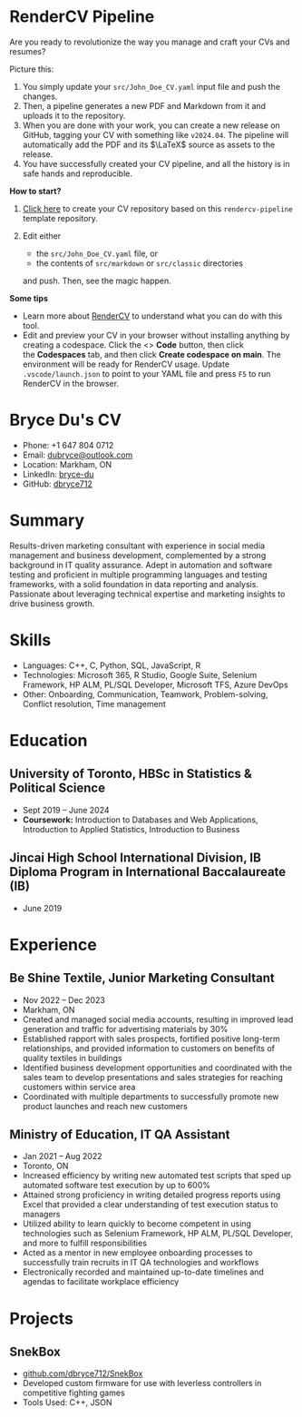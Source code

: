 <!-- Remove below in src/markdown/Header.j2.md not in README.md -->

# RenderCV Pipeline

Are you ready to revolutionize the way you manage and craft your CVs and resumes?

Picture this:

1.  You simply update your `src/John_Doe_CV.yaml` input file and push the changes.
2.  Then, a pipeline generates a new PDF and Markdown from it and uploads it to the repository.
3.  When you are done with your work, you can create a new release on GitHub, tagging your CV with something like `v2024.04`. The pipeline will automatically add the PDF and its $\LaTeX$ source as assets to the release.
4.  You have successfully created your CV pipeline, and all the history is in safe hands and reproducible.

**How to start?**

1.  [Click here](https://github.com/new?template_name=rendercv-pipeline&template_owner=sinaatalay) to create your CV repository based on this `rendercv-pipeline` template repository.
2.  Edit either
    -  the `src/John_Doe_CV.yaml` file, or
    -  the contents of `src/markdown` or `src/classic` directories
    
    and push. Then, see the magic happen.

**Some tips**

-  Learn more about [RenderCV](https://github.com/sinaatalay/rendercv) to understand what you can do with this tool.
-  Edit and preview your CV in your browser without installing anything by creating a codespace. Click the <> **Code** button, then click the **Codespaces** tab, and then click **Create codespace on main**. The environment will be ready for RenderCV usage. Update `.vscode/launch.json` to point to your YAML file and press `F5` to run RenderCV in the browser.

<!-- Remove above in src/markdown/Header.j2.md not in README.md -->
# Bryce Du's CV

- Phone: +1 647 804 0712
- Email: [dubryce@outlook.com](mailto:dubryce@outlook.com)
- Location: Markham, ON
- LinkedIn: [bryce-du](https://linkedin.com/in/bryce-du)
- GitHub: [dbryce712](https://github.com/dbryce712)


# Summary

Results-driven marketing consultant with experience in social media management and business development, complemented by a strong background in IT quality assurance. Adept in automation and software testing and proficient in multiple programming languages and testing frameworks, with a solid foundation in data reporting and analysis. Passionate about leveraging technical expertise and marketing insights to drive business growth.

# Skills

- Languages: C++, C, Python, SQL, JavaScript, R
- Technologies: Microsoft 365, R Studio, Google Suite, Selenium Framework, HP ALM, PL/SQL Developer, Microsoft TFS, Azure DevOps
- Other: Onboarding, Communication, Teamwork, Problem-solving, Conflict resolution, Time management
# Education

## University of Toronto, HBSc in Statistics & Political Science

- Sept 2019 – June 2024
- **Coursework:** Introduction to Databases and Web Applications, Introduction to Applied Statistics, Introduction to Business

## Jincai High School International Division, IB Diploma Program in International Baccalaureate (IB)

- June 2019

# Experience

## Be Shine Textile, Junior Marketing Consultant

- Nov 2022 – Dec 2023
- Markham, ON
- Created and managed social media accounts, resulting in improved lead generation and traffic for advertising materials by 30%
- Established rapport with sales prospects, fortified positive long-term relationships, and provided information to customers on benefits of quality textiles in buildings
- Identified business development opportunities and coordinated with the sales team to develop presentations and sales strategies for reaching customers within service area
- Coordinated with multiple departments to successfully promote new product launches and reach new customers

## Ministry of Education, IT QA Assistant

- Jan 2021 – Aug 2022
- Toronto, ON
- Increased efficiency by writing new automated test scripts that sped up automated software test execution by up to 600%
- Attained strong proficiency in writing detailed progress reports using Excel that provided a clear understanding of test execution status to managers
- Utilized ability to learn quickly to become competent in using technologies such as Selenium Framework, HP ALM, PL/SQL Developer, and more to fulfill responsibilities
- Acted as a mentor in new employee onboarding processes to successfully train recruits in IT QA technologies and workflows
- Electronically recorded and maintained up-to-date timelines and agendas to facilitate workplace efficiency

# Projects

## SnekBox

- [github.com/dbryce712/SnekBox](https://github.com/dbryce712/SnekBox)
- Developed custom firmware for use with leverless controllers in competitive fighting games
- Tools Used: C++, JSON

